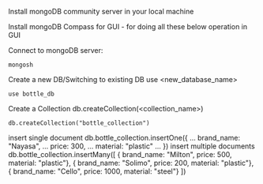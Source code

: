 Install mongoDB community server in your local machine

Install mongoDB Compass for GUI - for doing all these below operation in GUI

Connect to mongoDB server:
```
mongosh
```
Create a new DB/Switching to existing DB
use <new_database_name>
```
use bottle_db
```
Create a Collection
db.createCollection(<collection_name>)
```
db.createCollection("bottle_collection")
```
insert single document
db.bottle_collection.insertOne({
... brand_name: "Nayasa",
... price: 300,
... material: "plastic"
... })
insert multiple documents
db.bottle_collection.insertMany([
    { brand_name: "Milton", price: 500, material: "plastic"},
    { brand_name: "Solimo", price: 200, material: "plastic"},
    { brand_name: "Cello", price: 1000, material: "steel"}
])



